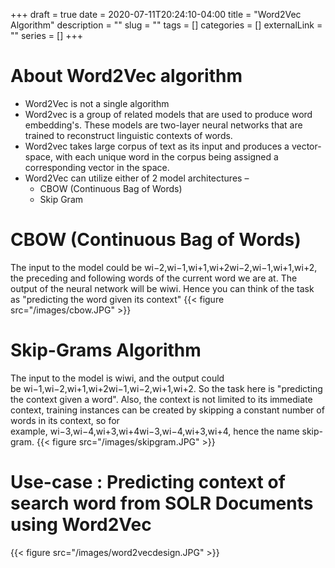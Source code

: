 +++ 
draft = true
date = 2020-07-11T20:24:10-04:00
title = "Word2Vec Algorithm"
description = ""
slug = "" 
tags = []
categories = []
externalLink = ""
series = []
+++

# About Word2Vec algorithm

- Word2Vec is not a single algorithm
- Word2vec is a group of related models that are used to produce word embedding's. These models are two-layer neural networks that are trained to reconstruct linguistic contexts of words. 
- Word2vec takes large corpus of text as its input and produces a vector-space, with each unique word in the corpus being assigned a corresponding vector in the space. 
- Word2Vec can utilize either of 2 model architectures – 
    - CBOW (Continuous Bag of Words)
    - Skip Gram


# CBOW (Continuous Bag of Words)
The input to the model could be wi−2,wi−1,wi+1,wi+2wi−2,wi−1,wi+1,wi+2, the preceding and following words of the current word we are at. The output of the neural network will be wiwi. Hence you can think of the task as "predicting the word given its context"
{{< figure src="/images/cbow.JPG" >}}


# Skip-Grams Algorithm
The input to the model is wiwi, and the output could be wi−1,wi−2,wi+1,wi+2wi−1,wi−2,wi+1,wi+2. So the task here is "predicting the context given a word". Also, the context is not limited to its immediate context, training instances can be created by skipping a constant number of words in its context, so for example, wi−3,wi−4,wi+3,wi+4wi−3,wi−4,wi+3,wi+4, hence the name skip-gram.
{{< figure src="/images/skipgram.JPG" >}}

# Use-case : Predicting context of search word from SOLR Documents using Word2Vec 

{{< figure src="/images/word2vecdesign.JPG" >}}